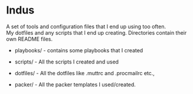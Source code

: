 Indus
=====

A set of tools and configuration files that I end up using too often.  
My dotfiles and any scripts that I end up creating.
Directories contain their own README files.

* playbooks/ - contains some playbooks that I created

* scripts/ - All the scripts I created and used

* dotfiles/ - All the dotfiles like .muttrc and .procmailrc etc.,

* packer/ - All the packer templates I used/created.
